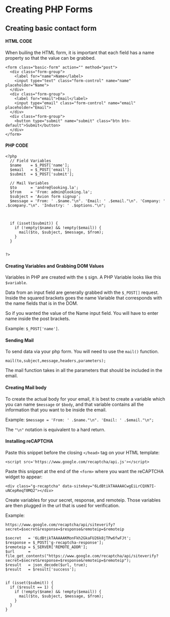 # Creating PHP Forms

## Creating basic contact form
#### HTML CODE


When builing the HTML form, it is important that each field has a name property so that the value can be grabbed.

```
<form class="basic-form" action="" method="post">
  <div class="form-group">
    <label for="name">Name</label>
    <input type="text" class="form-control" name="name" placeholder="Name">
  </div>
  <div class="form-group">
    <label for="email">Email</label>
    <input type="email" class="form-control" name="email" placeholder="Email">
  </div>
  <div class="form-group">
    <button type="submit" name="submit" class="btn btn-default">Submit</button>
  </div>
</form>
```

#### PHP CODE

```
<?php
  // Field Variables
  $name    = $_POST['name'];
  $email   = $_POST['email'];
  $submit  = $_POST['submit'];

  // Mail Variables
  $to      = 'andre@looking.la';
  $from    = 'From: admin@looking.la';
  $subject = 'Avion form signup';
  $message = 'From: ' .$name."\n". 'Email: ' .$email."\n". 'Company: ' .$company."\n". 'Industry: ' .$options."\n";



  if (isset($submit)) {
    if (!empty($name) && !empty($email)) {
      mail($to, $subject, $message, $from);
    }
  }


?>
```
#### Creating Variables and Grabbing DOM Values
Variables in PHP are created with the `$` sign.
A PHP Variable looks like this `$variable`.

Data from an input field are generally grabbed with the `$_POST[]` request. Inside the squared brackets goes the name Variable that corresponds with the name fields that is in the DOM.

So if you wanted the value of the Name input field. You will have to enter name inside the post brackets.

Example: `$_POST['name']`.

#### Sending Mail

To send data via your php form. You will need to use the `mail()` function.

```
mail(to,subject,message,headers,parameters);
```

The mail function takes in all the parameters that should be included in the email.

#### Creating Mail body

To create the actual body for your email, it is best to create a variable which you can name `$message` or `$body`, and that variable contains all the information that you want to be inside the email.

Example: `$message = 'From: ' .$name."\n". 'Email: ' .$email."\n";`

The `"\n"` notation is equivalent to a hard return.

#### Installing reCAPTCHA

Paste this snippet before the closing `</head>` tag on your HTML template:

```
<script src='https://www.google.com/recaptcha/api.js'></script>
```

Paste this snippet at the end of the `<form>` where you want the reCAPTCHA widget to appear:
```
<div class="g-recaptcha" data-sitekey="6LdBtikTAAAAACwgEiLrCQXN7I-uNCepReqT0MQ2"></div>
```

Create variables for your secret, response, and remoteip. Those variables are then plugged in the url that is used for verification.

Example:

```
https://www.google.com/recaptcha/api/siteverify?secret=$secret&response=$response&remoteip=$remoteip
```


```
$secret   = '6LdBtikTAAAAAKMonFkh2GkaFU26k8jTPw6fwFJt';
$response = $_POST['g-recaptcha-response'];
$remoteip = $_SERVER['REMOTE_ADDR'];
$url      = file_get_contents("https://www.google.com/recaptcha/api/siteverify?secret=$secret&response=$response&remoteip=$remoteip");
$result   = json_decode($url, true);
$result   = $result['success'];


if (isset($submit)) {
  if ($result == 1) {
    if (!empty($name) && !empty($email)) {
      mail($to, $subject, $message, $from);
    }
  }
}
```
